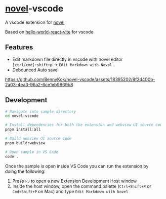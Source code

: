# [novel](https://github.com/steven-tey/novel)-vscode

A vscode extension for [novel](https://github.com/steven-tey/novel)

Based on [hello-world-react-vite](https://github.com/microsoft/vscode-webview-ui-toolkit-samples/tree/main/frameworks/hello-world-react-vite) for vscode

## Features

- Edit markdown file directly in vscode with novel editor `[ctrl/cmd]+shift+p` -> `Edit Markdown with Novel`
- Debounced Auto save

https://github.com/BennyKok/novel-vscode/assets/18395202/8f2d400b-2a03-4ea3-96a2-6ce1eb9869b8

## Development

```bash
# Navigate into sample directory
cd novel-vscode

# Install dependencies for both the extension and webview UI source code
pnpm install:all

# Build webview UI source code
pnpm build:webview

# Open sample in VS Code
code .
```

Once the sample is open inside VS Code you can run the extension by doing the following:

1. Press `F5` to open a new Extension Development Host window
2. Inside the host window, open the command palette (`Ctrl+Shift+P` or `Cmd+Shift+P` on Mac) and type `Edit Markdown with Novel`
